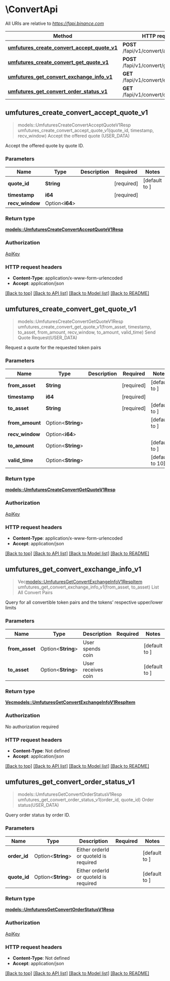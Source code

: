 # \ConvertApi

All URIs are relative to *https://fapi.binance.com*

Method | HTTP request | Description
------------- | ------------- | -------------
[**umfutures_create_convert_accept_quote_v1**](ConvertApi.md#umfutures_create_convert_accept_quote_v1) | **POST** /fapi/v1/convert/acceptQuote | Accept the offered quote (USER_DATA)
[**umfutures_create_convert_get_quote_v1**](ConvertApi.md#umfutures_create_convert_get_quote_v1) | **POST** /fapi/v1/convert/getQuote | Send Quote Request(USER_DATA)
[**umfutures_get_convert_exchange_info_v1**](ConvertApi.md#umfutures_get_convert_exchange_info_v1) | **GET** /fapi/v1/convert/exchangeInfo | List All Convert Pairs
[**umfutures_get_convert_order_status_v1**](ConvertApi.md#umfutures_get_convert_order_status_v1) | **GET** /fapi/v1/convert/orderStatus | Order status(USER_DATA)



## umfutures_create_convert_accept_quote_v1

> models::UmfuturesCreateConvertAcceptQuoteV1Resp umfutures_create_convert_accept_quote_v1(quote_id, timestamp, recv_window)
Accept the offered quote (USER_DATA)

Accept the offered quote by quote ID.

### Parameters


Name | Type | Description  | Required | Notes
------------- | ------------- | ------------- | ------------- | -------------
**quote_id** | **String** |  | [required] |[default to ]
**timestamp** | **i64** |  | [required] |
**recv_window** | Option<**i64**> |  |  |

### Return type

[**models::UmfuturesCreateConvertAcceptQuoteV1Resp**](UmfuturesCreateConvertAcceptQuoteV1Resp.md)

### Authorization

[ApiKey](../README.md#ApiKey)

### HTTP request headers

- **Content-Type**: application/x-www-form-urlencoded
- **Accept**: application/json

[[Back to top]](#) [[Back to API list]](../README.md#documentation-for-api-endpoints) [[Back to Model list]](../README.md#documentation-for-models) [[Back to README]](../README.md)


## umfutures_create_convert_get_quote_v1

> models::UmfuturesCreateConvertGetQuoteV1Resp umfutures_create_convert_get_quote_v1(from_asset, timestamp, to_asset, from_amount, recv_window, to_amount, valid_time)
Send Quote Request(USER_DATA)

Request a quote for the requested token pairs

### Parameters


Name | Type | Description  | Required | Notes
------------- | ------------- | ------------- | ------------- | -------------
**from_asset** | **String** |  | [required] |[default to ]
**timestamp** | **i64** |  | [required] |
**to_asset** | **String** |  | [required] |[default to ]
**from_amount** | Option<**String**> |  |  |[default to ]
**recv_window** | Option<**i64**> |  |  |
**to_amount** | Option<**String**> |  |  |[default to ]
**valid_time** | Option<**String**> |  |  |[default to 10]

### Return type

[**models::UmfuturesCreateConvertGetQuoteV1Resp**](UmfuturesCreateConvertGetQuoteV1Resp.md)

### Authorization

[ApiKey](../README.md#ApiKey)

### HTTP request headers

- **Content-Type**: application/x-www-form-urlencoded
- **Accept**: application/json

[[Back to top]](#) [[Back to API list]](../README.md#documentation-for-api-endpoints) [[Back to Model list]](../README.md#documentation-for-models) [[Back to README]](../README.md)


## umfutures_get_convert_exchange_info_v1

> Vec<models::UmfuturesGetConvertExchangeInfoV1RespItem> umfutures_get_convert_exchange_info_v1(from_asset, to_asset)
List All Convert Pairs

Query for all convertible token pairs and the tokens’ respective upper/lower limits

### Parameters


Name | Type | Description  | Required | Notes
------------- | ------------- | ------------- | ------------- | -------------
**from_asset** | Option<**String**> | User spends coin |  |[default to ]
**to_asset** | Option<**String**> | User receives coin |  |[default to ]

### Return type

[**Vec<models::UmfuturesGetConvertExchangeInfoV1RespItem>**](UmfuturesGetConvertExchangeInfoV1RespItem.md)

### Authorization

No authorization required

### HTTP request headers

- **Content-Type**: Not defined
- **Accept**: application/json

[[Back to top]](#) [[Back to API list]](../README.md#documentation-for-api-endpoints) [[Back to Model list]](../README.md#documentation-for-models) [[Back to README]](../README.md)


## umfutures_get_convert_order_status_v1

> models::UmfuturesGetConvertOrderStatusV1Resp umfutures_get_convert_order_status_v1(order_id, quote_id)
Order status(USER_DATA)

Query order status by order ID.

### Parameters


Name | Type | Description  | Required | Notes
------------- | ------------- | ------------- | ------------- | -------------
**order_id** | Option<**String**> | Either orderId or quoteId is required |  |[default to ]
**quote_id** | Option<**String**> | Either orderId or quoteId is required |  |[default to ]

### Return type

[**models::UmfuturesGetConvertOrderStatusV1Resp**](UmfuturesGetConvertOrderStatusV1Resp.md)

### Authorization

[ApiKey](../README.md#ApiKey)

### HTTP request headers

- **Content-Type**: Not defined
- **Accept**: application/json

[[Back to top]](#) [[Back to API list]](../README.md#documentation-for-api-endpoints) [[Back to Model list]](../README.md#documentation-for-models) [[Back to README]](../README.md)

